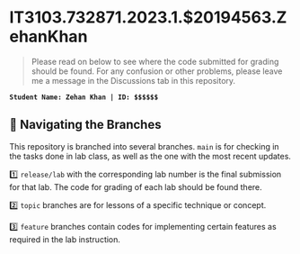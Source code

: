 # IT3103.732871.2023.1.$20194563.ZehanKhan

> Please read on below to see where the code submitted for grading should be found. For any confusion or other problems, please leave me a message in the Discussions tab in this repository.

**`Student Name: Zehan Khan | ID: $$$$$$`**

## 🌳 Navigating the Branches

This repository is branched into several branches.
`main` is for checking in the tasks done in lab class, as well as the one with the most recent updates.

1️⃣ `release/lab` with the corresponding lab number is the final submission for that lab. The code for grading of each lab should be found there.

2️⃣ `topic` branches are for lessons of a specific technique or concept.

3️⃣ `feature` branches contain codes for implementing certain features as required in the lab instruction.
